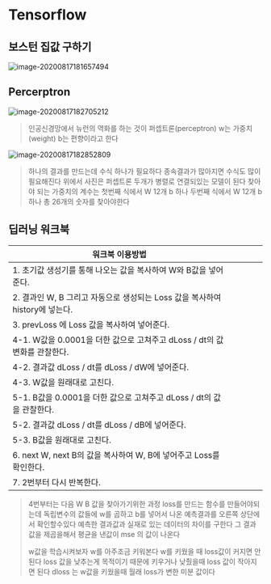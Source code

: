 # Tensorflow

## 보스턴 집값 구하기

![image-20200817181657494](https://user-images.githubusercontent.com/58680521/90387678-9026e700-e0c1-11ea-9c3b-39e9e7c76643.png)

## Percerptron

![image-20200817182705212](https://user-images.githubusercontent.com/58680521/90387710-9fa63000-e0c1-11ea-97d1-f5a06a13c6b0.png)

> 인공신경망에서 뉴런의 역화를 하는 것이 퍼셉트론(perceptron) w는 가중치 (weight) b는 편향이라고 한다 

![image-20200817182852809](https://user-images.githubusercontent.com/58680521/90387740-ac2a8880-e0c1-11ea-85af-6209240fe754.png)

> 하나의 결과를 만드는데 수식 하나가 필요하다 종속결과가 많아지면 수식도 많이 필요해진다 위에서 사진은 퍼셉트론 두개가 병렬로 연결되있는 모델이 된다 찾아야 되는 가중치의 계수는 첫번째 식에서 W 12개 b 하나 두번째 식에서 W 12개 b 하나 총 26개의 숫자를 찾아야한다 

## 딥러닝 워크북

| 워크북 이용방법                                              |      |      |      |      |
| ------------------------------------------------------------ | ---- | ---- | ---- | ---- |
| 1.  초기값 생성기를 통해 나오는 값을 복사하여 W와 B값을 넣어준다. |      |      |      |      |
| 2.  결과인 W, B 그리고 자동으로 생성되는 Loss 값을 복사하여 history에 넣는다. |      |      |      |      |
| 3.  prevLoss 에 Loss 값을 복사하여 넣어준다.                 |      |      |      |      |
| 4-1.  W값을 0.0001을 더한 값으로 고쳐주고 dLoss / dt의 값 변화를 관찰한다. |      |      |      |      |
| 4-2.  결과값 dLoss / dt를 dLoss / dW에 넣어준다.             |      |      |      |      |
| 4-3.  W값을 원래대로 고친다.                                 |      |      |      |      |
| 5-1.  B값을 0.0001을 더한 값으로 고쳐주고 dLoss / dt의 값을 관찰한다. |      |      |      |      |
| 5-2.  결과값 dLoss / dt를 dLoss / dB에 넣어준다.             |      |      |      |      |
| 5-3.  B값을 원래대로 고친다.                                 |      |      |      |      |
| 6.  next W, next B의 값을 복사하여 W, B에 넣어주고 Loss를  확인한다. |      |      |      |      |
| 7.  2번부터 다시 반복한다.                                   |      |      |      |      |

> 4번부터는 다음 W B 값을 찾아가기위한 과정 loss를 만드는 함수를 만들어야되는데 독립변수의 값들에 w를 곱하고 b를 넣어서 나온 예측결과를 오른쪽 상단에서 확인할수있다 예측한 결과값과 실재로 있는 데이터의 차이를 구한다 그 결과값을 제곱을해서 평균을 낸값이 mse 의 값이 나온다 
>
> w값을 학습시켜보자 w를 아주조금 키워본다 w를 키웠을 때 loss값이 커지면 안된다 loss 값을 낮추는게 목적이기 때문에 키우거나 낮췄을때 loss 값이 작아지면 된다 dloss 는 w값을 키웠을때 월래 loss가 변한 미분 값이다 
